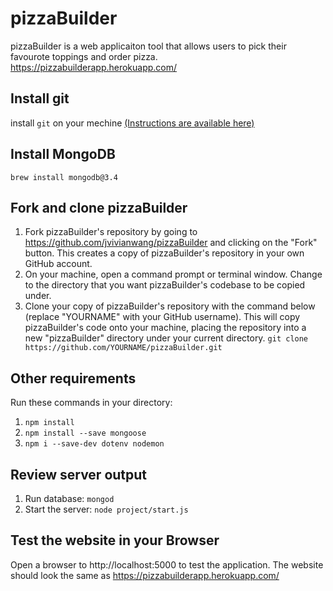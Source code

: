 # pizzaBuilder
pizzaBuilder is a web applicaiton tool that allows users to pick their favourote toppings and order pizza.
https://pizzabuilderapp.herokuapp.com/

## Install git
install ```git``` on your mechine [(Instructions are available here)](https://git-scm.com/book/en/v2/Getting-Started-Installing-Git)

## Install MongoDB
```brew install mongodb@3.4```

## Fork and clone pizzaBuilder
1. Fork pizzaBuilder's repository by going to https://github.com/jvivianwang/pizzaBuilder and clicking on the "Fork" button. This creates a copy of pizzaBuilder's repository in your own GitHub account.
2. On your machine, open a command prompt or terminal window. Change to the directory that you want pizzaBuilder's codebase to be copied under.
3. Clone your copy of pizzaBuilder's repository with the command below (replace "YOURNAME" with your GitHub username). This will copy pizzaBuilder's code onto your machine, placing the repository into a new "pizzaBuilder" directory under your current directory.
```git clone https://github.com/YOURNAME/pizzaBuilder.git```

## Other requirements
Run these commands in your directory:
1. ```npm install```
2. ```npm install --save mongoose```
3. ```npm i --save-dev dotenv nodemon```

## Review server output
1. Run database: ```mongod```
2. Start the server: ```node project/start.js```

## Test the website in your Browser
Open a browser to http://localhost:5000 to test the application. The website should look the same as https://pizzabuilderapp.herokuapp.com/










